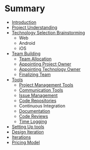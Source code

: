# Summary

* [Introduction](README.md)
* [Project Understanding](PROJECT_UNDERSTANDING.md)
* [Technology Selection Brainstorming](TECHNOLOGY_SELECTION_BRAINSTORMING.md)
   * Web
   * Android
   * iOS
* [Team Building](TEAM_BUILDING.md)
   * [Team Allocation](TEAM_ALLOCATION.md)
   * [Appointing Project Owner](APPOINTING_PROJECT_OWNER.md)
   * [Appointing Technology Owner](APPOINTING_TECHNOLOGY_OWNER.md)
   * [Finalizing Team](FINALIZING_TEAM.md)
* [Tools](ARSENAL.md)
   * [Project Management Tools](PROJECT_MANAGEMENT_TOOLS.md)
   * [Communication Tools](COMMUNICATION_TOOLS.md)
   * [Issue Management](ISSUE_MANAGEMENT.md)
   * [Code Repositories](CODE_REPOSITORIES.md)
   * Continuous Integration
   * [Documentation](DOCUMENTATION.md)
   * [Code Reviews](CODE_REVIEWS.md)
   * [Time Logging](TIME_LOGGING.md)
* [Setting Up tools](SETTING_UP_TOOLS.md)
* [Design Iteration](DESIGN_ITERATION.md)
* [Iterations](ITERATIONS.md)
* [Pricing Model](PRICING_MODEL.md)

